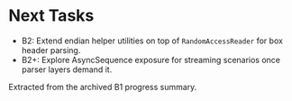 # Next Tasks

- B2: Extend endian helper utilities on top of `RandomAccessReader` for box header parsing.
- B2+: Explore AsyncSequence exposure for streaming scenarios once parser layers demand it.

Extracted from the archived B1 progress summary.
